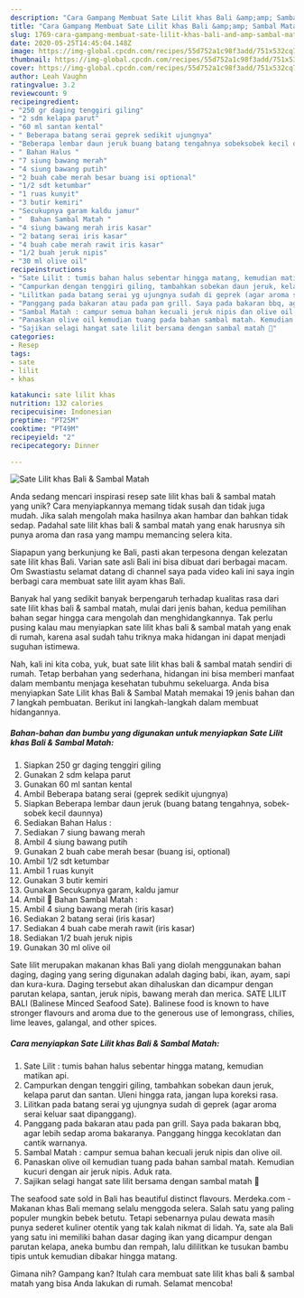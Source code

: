 ```yaml
---
description: "Cara Gampang Membuat Sate Lilit khas Bali &amp;amp; Sambal Matah yang Sempurna"
title: "Cara Gampang Membuat Sate Lilit khas Bali &amp;amp; Sambal Matah yang Sempurna"
slug: 1769-cara-gampang-membuat-sate-lilit-khas-bali-and-amp-sambal-matah-yang-sempurna
date: 2020-05-25T14:45:04.148Z
image: https://img-global.cpcdn.com/recipes/55d752a1c98f3add/751x532cq70/sate-lilit-khas-bali-sambal-matah-foto-resep-utama.jpg
thumbnail: https://img-global.cpcdn.com/recipes/55d752a1c98f3add/751x532cq70/sate-lilit-khas-bali-sambal-matah-foto-resep-utama.jpg
cover: https://img-global.cpcdn.com/recipes/55d752a1c98f3add/751x532cq70/sate-lilit-khas-bali-sambal-matah-foto-resep-utama.jpg
author: Leah Vaughn
ratingvalue: 3.2
reviewcount: 9
recipeingredient:
- "250 gr daging tenggiri giling"
- "2 sdm kelapa parut"
- "60 ml santan kental"
- " Beberapa batang serai geprek sedikit ujungnya"
- "Beberapa lembar daun jeruk buang batang tengahnya sobeksobek kecil daunnya"
- " Bahan Halus "
- "7 siung bawang merah"
- "4 siung bawang putih"
- "2 buah cabe merah besar buang isi optional"
- "1/2 sdt ketumbar"
- "1 ruas kunyit"
- "3 butir kemiri"
- "Secukupnya garam kaldu jamur"
- "  Bahan Sambal Matah "
- "4 siung bawang merah iris kasar"
- "2 batang serai iris kasar"
- "4 buah cabe merah rawit iris kasar"
- "1/2 buah jeruk nipis"
- "30 ml olive oil"
recipeinstructions:
- "Sate Lilit : tumis bahan halus sebentar hingga matang, kemudian matikan api."
- "Campurkan dengan tenggiri giling, tambahkan sobekan daun jeruk, kelapa parut dan santan. Uleni hingga rata, jangan lupa koreksi rasa."
- "Lilitkan pada batang serai yg ujungnya sudah di geprek (agar aroma serai keluar saat dipanggang)."
- "Panggang pada bakaran atau pada pan grill. Saya pada bakaran bbq, agar lebih sedap aroma bakaranya. Panggang hingga kecoklatan dan cantik warnanya."
- "Sambal Matah : campur semua bahan kecuali jeruk nipis dan olive oil."
- "Panaskan olive oil kemudian tuang pada bahan sambal matah. Kemudian kucuri dengan air jeruk nipis. Aduk rata."
- "Sajikan selagi hangat sate lilit bersama dengan sambal matah 🧡"
categories:
- Resep
tags:
- sate
- lilit
- khas

katakunci: sate lilit khas 
nutrition: 132 calories
recipecuisine: Indonesian
preptime: "PT25M"
cooktime: "PT49M"
recipeyield: "2"
recipecategory: Dinner

---
```



![Sate Lilit khas Bali &amp; Sambal Matah](https://img-global.cpcdn.com/recipes/55d752a1c98f3add/751x532cq70/sate-lilit-khas-bali-sambal-matah-foto-resep-utama.jpg)

Anda sedang mencari inspirasi resep sate lilit khas bali &amp; sambal matah yang unik? Cara menyiapkannya memang tidak susah dan tidak juga mudah. Jika salah mengolah maka hasilnya akan hambar dan bahkan tidak sedap. Padahal sate lilit khas bali &amp; sambal matah yang enak harusnya sih punya aroma dan rasa yang mampu memancing selera kita.

Siapapun yang berkunjung ke Bali, pasti akan terpesona dengan kelezatan sate lilit khas Bali. Varian sate asli Bali ini bisa dibuat dari berbagai macam. Om Swastiastu selamat datang di channel saya pada video kali ini saya ingin berbagi cara membuat sate lilit ayam khas Bali.

Banyak hal yang sedikit banyak berpengaruh terhadap kualitas rasa dari sate lilit khas bali &amp; sambal matah, mulai dari jenis bahan, kedua pemilihan bahan segar hingga cara mengolah dan menghidangkannya. Tak perlu pusing kalau mau menyiapkan sate lilit khas bali &amp; sambal matah yang enak di rumah, karena asal sudah tahu triknya maka hidangan ini dapat menjadi suguhan istimewa.


Nah, kali ini kita coba, yuk, buat sate lilit khas bali &amp; sambal matah sendiri di rumah. Tetap berbahan yang sederhana, hidangan ini bisa memberi manfaat dalam membantu menjaga kesehatan tubuhmu sekeluarga. Anda bisa menyiapkan Sate Lilit khas Bali &amp; Sambal Matah memakai 19 jenis bahan dan 7 langkah pembuatan. Berikut ini langkah-langkah dalam membuat hidangannya.

<!--inarticleads1-->

##### Bahan-bahan dan bumbu yang digunakan untuk menyiapkan Sate Lilit khas Bali &amp; Sambal Matah:

1. Siapkan 250 gr daging tenggiri giling
1. Gunakan 2 sdm kelapa parut
1. Gunakan 60 ml santan kental
1. Ambil  Beberapa batang serai (geprek sedikit ujungnya)
1. Siapkan Beberapa lembar daun jeruk (buang batang tengahnya, sobek-sobek kecil daunnya)
1. Sediakan  Bahan Halus :
1. Sediakan 7 siung bawang merah
1. Ambil 4 siung bawang putih
1. Gunakan 2 buah cabe merah besar (buang isi, optional)
1. Ambil 1/2 sdt ketumbar
1. Ambil 1 ruas kunyit
1. Gunakan 3 butir kemiri
1. Gunakan Secukupnya garam, kaldu jamur
1. Ambil  🔴 Bahan Sambal Matah :
1. Ambil 4 siung bawang merah (iris kasar)
1. Sediakan 2 batang serai (iris kasar)
1. Sediakan 4 buah cabe merah rawit (iris kasar)
1. Sediakan 1/2 buah jeruk nipis
1. Gunakan 30 ml olive oil


Sate lilit merupakan makanan khas Bali yang diolah menggunakan bahan daging, daging yang sering digunakan adalah daging babi, ikan, ayam, sapi dan kura-kura. Daging tersebut akan dihaluskan dan dicampur dengan parutan kelapa, santan, jeruk nipis, bawang merah dan merica. SATE LILIT BALI (Balinese Minced Seafood Sate). Balinese food is known to have stronger flavours and aroma due to the generous use of lemongrass, chilies, lime leaves, galangal, and other spices. 

<!--inarticleads2-->

##### Cara menyiapkan Sate Lilit khas Bali &amp; Sambal Matah:

1. Sate Lilit : tumis bahan halus sebentar hingga matang, kemudian matikan api.
1. Campurkan dengan tenggiri giling, tambahkan sobekan daun jeruk, kelapa parut dan santan. Uleni hingga rata, jangan lupa koreksi rasa.
1. Lilitkan pada batang serai yg ujungnya sudah di geprek (agar aroma serai keluar saat dipanggang).
1. Panggang pada bakaran atau pada pan grill. Saya pada bakaran bbq, agar lebih sedap aroma bakaranya. Panggang hingga kecoklatan dan cantik warnanya.
1. Sambal Matah : campur semua bahan kecuali jeruk nipis dan olive oil.
1. Panaskan olive oil kemudian tuang pada bahan sambal matah. Kemudian kucuri dengan air jeruk nipis. Aduk rata.
1. Sajikan selagi hangat sate lilit bersama dengan sambal matah 🧡


The seafood sate sold in Bali has beautiful distinct flavours. Merdeka.com - Makanan khas Bali memang selalu menggoda selera. Salah satu yang paling populer mungkin bebek betutu. Tetapi sebenarnya pulau dewata masih punya sederet kuliner otentik yang tak kalah nikmat di lidah. Ya, sate ala Bali yang satu ini memiliki bahan dasar daging ikan yang dicampur dengan parutan kelapa, aneka bumbu dan rempah, lalu dililitkan ke tusukan bambu tipis untuk kemudian dibakar hingga matang. 

Gimana nih? Gampang kan? Itulah cara membuat sate lilit khas bali &amp; sambal matah yang bisa Anda lakukan di rumah. Selamat mencoba!
